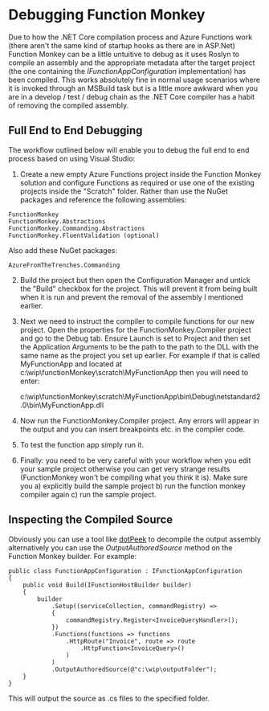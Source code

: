 # Debugging Function Monkey

Due to how the .NET Core compilation process and Azure Functions work (there aren't the same kind of startup hooks as there are in ASP.Net) Function Monkey can be a little untuitive to debug as it uses Roslyn to compile an assembly and the appropriate metadata after the target project (the one containing the _IFunctionAppConfiguration_ implementation) has been compiled. This works absolutely fine in normal usage scenarios where it is invoked through an MSBuild task but is a little more awkward when you are in a develop / test / debug chain as the .NET Core compiler has a habit of removing the compiled assembly.

## Full End to End Debugging

The workflow outlined below will enable you to debug the full end to end process based on using Visual Studio:

1. Create a new empty Azure Functions project inside the Function Monkey solution and configure Functions as required or use one of the existing projects inside the "Scratch" folder. Rather than use the NuGet packages and reference the following assemblies:
```
FunctionMonkey
FunctionMonkey.Abstractions
FunctionMonkey.Commanding.Abstractions
FunctionMonkey.FluentValidation (optional)
```
   Also add these NuGet packages:
```
AzureFromTheTrenches.Commanding
```

2. Build the project but then open the Configuration Manager and untick the "Build" checkbox for the project. This will prevent it from being built when it is run and prevent the removal of the assembly I mentioned earlier.

3. Next we need to instruct the compiler to compile functions for our new project. Open the properties for the FunctionMonkey.Compiler project and go to the Debug tab. Ensure Launch is set to Project and then set the Application Arguments to be the path to the path to the DLL with the same name as the project you set up earlier. For example if that is called MyFunctionApp and located at c:\wip\functionMonkey\scratch\MyFunctionApp then you will need to enter:

    c:\wip\functionMonkey\scratch\MyFunctionApp\bin\Debug\netstandard2.0\bin\MyFunctionApp.dll

4. Now run the FunctionMonkey.Compiler project. Any errors will appear in the output and you can insert breakpoints etc. in the compiler code.

5. To test the function app simply run it.

6. Finally: you need to be very careful with your workflow when you edit your sample project otherwise you can get very strange results (FunctionMonkey won't be compiling what you think it is). Make sure you a) explicitly build the sample project b) run the function monkey compiler again c) run the sample project.

## Inspecting the Compiled Source

Obviously you can use a tool like [dotPeek](https://www.jetbrains.com/decompiler/) to decompile the output assembly alternatively you can use the _OutputAuthoredSource_ method on the Function Monkey builder. For example:

    public class FunctionAppConfiguration : IFunctionAppConfiguration
    {
        public void Build(IFunctionHostBuilder builder)
        {
            builder
                .Setup((serviceCollection, commandRegistry) =>
                {
                    commandRegistry.Register<InvoiceQueryHandler>();
                })
                .Functions(functions => functions
                    .HttpRoute("Invoice", route => route
                        .HttpFunction<InvoiceQuery>()
                    )
                )
                .OutputAuthoredSource(@"c:\wip\outputFolder");
        }
    }

This will output the source as .cs files to the specified folder.

